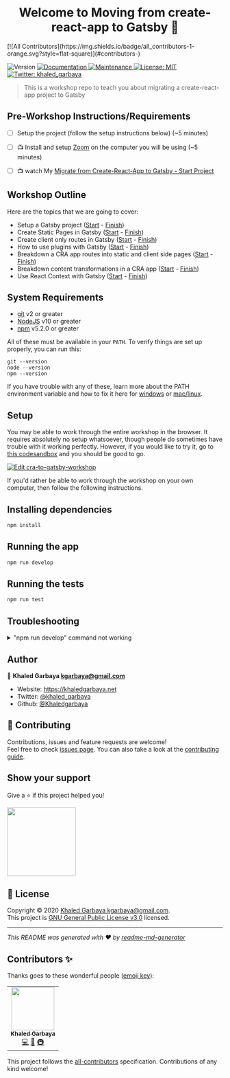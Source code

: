 <h1 align="center">Welcome to Moving from create-react-app to Gatsby 👋</h1>
<!-- ALL-CONTRIBUTORS-BADGE:START - Do not remove or modify this section -->
[![All Contributors](https://img.shields.io/badge/all_contributors-1-orange.svg?style=flat-square)](#contributors-)
<!-- ALL-CONTRIBUTORS-BADGE:END -->
<p>
  <img alt="Version" src="https://img.shields.io/badge/version-1.0.0-blue.svg?cacheSeconds=2592000" />
  <a href="https://github.com/Khaledgarbaya/cra-to-gatsby-workshop#readme" target="_blank">
    <img alt="Documentation" src="https://img.shields.io/badge/documentation-yes-brightgreen.svg" />
  </a>
  <a href="https://github.com/Khaledgarbaya/cra-to-gatsby-workshop/graphs/commit-activity" target="_blank">
    <img alt="Maintenance" src="https://img.shields.io/badge/Maintained-yes-green.svg" />
  </a>
  <a href="https://github.com/Khaledgarbaya/cra-to-gatsby-workshop/blob/master/LICENSE" target="_blank">
    <img alt="License: MIT" src="https://img.shields.io/github/license/Khaledgarbaya/cra-to-gatsby-workshop" />
  </a>
  <a href="https://twitter.com/khaled_garbaya" target="_blank">
    <img alt="Twitter: khaled_garbaya" src="https://img.shields.io/twitter/follow/khaled_garbaya.svg?style=social" />
  </a>
</p>

> This is a workshop repo to teach you about migrating a create-react-app project to Gatsby

## Pre-Workshop Instructions/Requirements

- [ ] Setup the project (follow the setup instructions below) (~5 minutes)
- [ ] 📺 Install and setup [Zoom](https://zoom.us) on the computer you will be using (~5 minutes)

- [ ] 📺 watch My [Migrate from Create-React-App to Gatsby - Start Project](https://egghead.io/playlists/migrate-from-create-react-app-to-gatsby-prerequisite-a766)

## Workshop Outline

Here are the topics that we are going to cover:

- Setup a Gatsby project ([Start](tree/master/lessons/01-setup-gatsby-project/start/) - [Finish](tree/master/lessons/01-setup-gatsby-project/finish/))
- Create Static Pages in Gatsby ([Start](tree/master/lessons/02-create-static-pages/start/) - [Finish](tree/master/lessons/02-create-static-pages/finish/))
- Create client only routes in Gatsby ([Start](tree/master/lessons/03-create-client-only-routes/start/) - [Finish](tree/master/lessons/03-create-client-only-routes/finish/))
- How to use plugins with Gatsby ([Start](tree/master/lessons/04-use-plugins/start/) - [Finish](tree/master/lessons/04-use-plugins/finish/))
- Breakdown a CRA app routes into static and client side pages ([Start](tree/master/lessons/05-breakdown-cra-routes/start/) - [Finish](tree/master/lessons/05-breakdown-cra-routes/finish/))
- Breakdown content transformations in a CRA app ([Start](tree/master/lessons/06-content-transformation-from-cra-to-gatsby/start/) - [Finish](tree/master/lessons/06-content-transformation-from-cra-to-gatsby/finish/))
- Use React Context with Gatsby ([Start](tree/master/lessons/07-migrate-react-context/start/) - [Finish](tree/master/lessons/07-migrate-react-context/finish/))

## System Requirements

- [git][git] v2 or greater
- [NodeJS][node] v10 or greater
- [npm][npm] v5.2.0 or greater

All of these must be available in your `PATH`. To verify things are set up properly, you can run this:

```shell
git --version
node --version
npm --version
```

If you have trouble with any of these, learn more about the PATH environment
variable and how to fix it here for [windows][win-path] or
[mac/linux][mac-path].

## Setup

You may be able to work through the entire workshop in the browser. It requires
absolutely no setup whatsoever, though people do sometimes have trouble with it
working perfectly. However, if you would like to try it, go to
[this codesandbox](https://codesandbox.io/s/github/Khaledgarbaya/cra-to-gatsby-workshop)
and you should be good to go.

[![Edit cra-to-gatsby-workshop](https://codesandbox.io/static/img/play-codesandbox.svg)](https://codesandbox.io/s/github/Khaledgarbaya/cra-to-gatsby-workshop)

If you'd rather be able to work through the workshop on your own computer, then
follow the following instructions.

## Installing dependencies

```sh
npm install
```

## Running the app

```sh
npm run develop
```

## Running the tests

```sh
npm run test
```

## Troubleshooting

<details>

<summary>"npm run develop" command not working</summary>

Please read through the error message and identify the step that is failing.
There should be an error message that will hopefully help guide you to the
solution. If it doesn't, please copy and past _all_ of the output into a new
issue on the project repository.

</details>

## Author

👤 **Khaled Garbaya <kgarbaya@gmail.com>**

- Website: https://khaledgarbaya.net
- Twitter: [@khaled_garbaya](https://twitter.com/khaled_garbaya)
- Github: [@Khaledgarbaya](https://github.com/Khaledgarbaya)

## 🤝 Contributing

Contributions, issues and feature requests are welcome!<br />Feel free to check [issues page](https://github.com/Khaledgarbaya/cra-to-gatsby-workshop/issues). You can also take a look at the [contributing guide](https://github.com/Khaledgarbaya/cra-to-gatsby-workshop/blob/master/CONTRIBUTING.md).

## Show your support

Give a ⭐️ if this project helped you!

<a href="https://www.patreon.com/khaledgarbaya">
  <img src="https://c5.patreon.com/external/logo/become_a_patron_button@2x.png" width="160">
</a>

## 📝 License

Copyright © 2020 [Khaled Garbaya <kgarbaya@gmail.com>](https://github.com/Khaledgarbaya).<br />
This project is [GNU General Public License v3.0](https://github.com/Khaledgarbaya/cra-to-gatsby-workshop/blob/master/LICENSE) licensed.

---

_This README was generated with ❤️ by [readme-md-generator](https://github.com/kefranabg/readme-md-generator)_

## Contributors ✨

Thanks goes to these wonderful people ([emoji key](https://allcontributors.org/docs/en/emoji-key)):

<!-- ALL-CONTRIBUTORS-LIST:START - Do not remove or modify this section -->
<!-- prettier-ignore-start -->
<!-- markdownlint-disable -->
<table>
  <tr>
    <td align="center"><a href="https://khaledgarbaya.net"><img src="https://avatars1.githubusercontent.com/u/1156093?v=4" width="100px;" alt=""/><br /><sub><b>Khaled Garbaya</b></sub></a><br /><a href="https://github.com/Khaledgarbaya/Moving from create-react-app to Gatsby/commits?author=Khaledgarbaya" title="Code">💻</a> <a href="https://github.com/Khaledgarbaya/Moving from create-react-app to Gatsby/commits?author=Khaledgarbaya" title="Documentation">📖</a> <a href="#infra-Khaledgarbaya" title="Infrastructure (Hosting, Build-Tools, etc)">🚇</a></td>
  </tr>
</table>

<!-- markdownlint-enable -->
<!-- prettier-ignore-end -->

<!-- ALL-CONTRIBUTORS-LIST:END -->

This project follows the [all-contributors](https://github.com/all-contributors/all-contributors) specification. Contributions of any kind welcome!

<!-- prettier-ignore-start -->
[npm]: https://www.npmjs.com/
[node]: https://nodejs.org
[git]: https://git-scm.com/
[win-path]: https://www.howtogeek.com/118594/how-to-edit-your-system-path-for-easy-command-line-access/
[mac-path]: http://stackoverflow.com/a/24322978/971592
<!-- prettier-ignore-end -->
